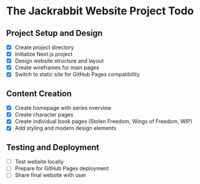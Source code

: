 # The Jackrabbit Website Project Todo

## Project Setup and Design
- [x] Create project directory
- [x] Initialize Next.js project
- [x] Design website structure and layout
- [x] Create wireframes for main pages
- [x] Switch to static site for GitHub Pages compatibility

## Content Creation
- [x] Create homepage with series overview
- [x] Create character pages
- [x] Create individual book pages (Stolen Freedom, Wings of Freedom, WIP)
- [x] Add styling and modern design elements

## Testing and Deployment
- [ ] Test website locally
- [ ] Prepare for GitHub Pages deployment
- [ ] Share final website with user
